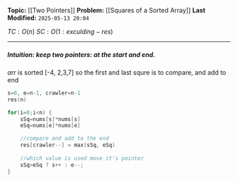 **Topic:** [[Two Pointers]]
**Problem:**  [[Squares of a Sorted Array]]
**Last Modified:**  `2025-05-13 20:04`

 $TC: O(n)$
 $SC: O(1: exculding-res)$

---
##### **Intuition**: keep two pointers: at the start and end. 
 *arr* is sorted [-4, 2,3,7] so the first and last squre is to compare, and add to end

 
```cpp
s=0, e=n-1, crawler=n-1
res(n)

for(i=0;i<n) { 
	sSq=nums[s]*nums[s]
	eSq=nums[e]*nums[e]

	//compare and add to the end
	res[crawler--] = max(sSq, eSq)
	
	//which value is used move it's pointer
	sSq>eSq ? s++ : e--; 
}
```

